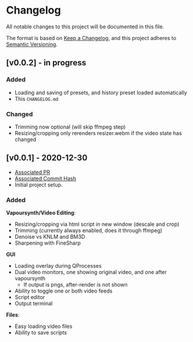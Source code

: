 # Changelog
All notable changes to this project will be documented in this file.

The format is based on [Keep a Changelog](https://keepachangelog.com/en/1.0.0/),
and this project adheres to [Semantic Versioning](https://semver.org/spec/v2.0.0.html).

## [v0.0.2] - in progress

### Added

* Loading and saving of presets, and history preset loaded automatically
* This `CHANGELOG.md`

### Changed

* Trimming now optional (will skip ffmpeg step)
* Resizing/cropping only rerenders resizer.webm if the video state has changed

## [v0.0.1] - 2020-12-30
* [Associated PR](https://github.com/000png/vapoursynth-gui-for-gifs/pull/1)
* [Associated Commit Hash](https://github.com/000png/vapoursynth-gui-for-gifs/commit/f74cc8dffebfafd3bc6a95b77101806aa9c6dc4c)
* Initial project setup.

### Added
**Vapoursynth/Video Editing**:

* Resizing/cropping via html script in new window (descale and crop)
* Trimming (currently always enabled, does it through ffmpeg)
* Denoise vs KNLM and BM3D
* Sharpening with FineSharp

**GUI**

* Loading overlay during QProcesses
* Dual video monitors, one showing original video, and one after vapoursynth
    * If output is pngs, after-render is not shown
* Ability to toggle one or both video feeds
* Script editor
* Output terminal

**Files**:

* Easy loading video files
* Ability to save scripts

